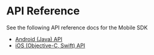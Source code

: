 # API Reference

See the following API reference docs for the Mobile SDK

* [Android (Java) API](http://cartodb.github.io/mobile-android-samples/)
* [iOS (Objective-C, Swift) API](http://cartodb.github.io/mobile-ios-samples/)

